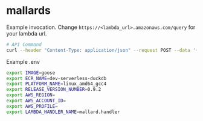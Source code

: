 # mallards

Example invocation. Change ```https://<lambda_url>.amazonaws.com/query``` for your lambda url.

```bash
# API Command
curl --header "Content-Type: application/json" --request POST --data '{"query_string": "select count(*) as total from \"dev-quack-data-lake.demo\""}' https://<lambda_url>.amazonaws.com/query | jq '.total[]'
```

Example .env

```bash
export IMAGE=goose
export ECR_NAME=dev-serverless-duckdb
export PLATFORM_NAME=linux_amd64_gcc4
export RELEASE_VERSION_NUMBER=0.9.2
export AWS_REGION=
export AWS_ACCOUNT_ID=
export AWS_PROFILE=
export LAMBDA_HANDLER_NAME=mallard.handler
```
